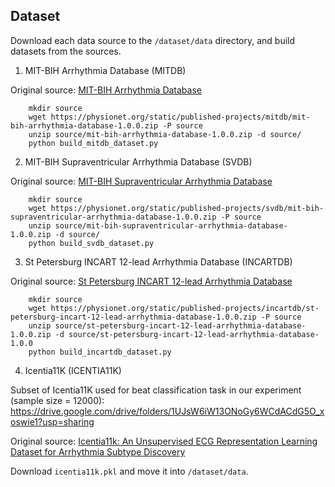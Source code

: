## Dataset
Download each data source to the `/dataset/data` directory, and build datasets from the sources.

1. MIT-BIH Arrhythmia Database (MITDB)

Original source: [MIT-BIH Arrhythmia Database](https://www.physionet.org/content/mitdb/1.0.0/)
```
    mkdir source
    wget https://physionet.org/static/published-projects/mitdb/mit-bih-arrhythmia-database-1.0.0.zip -P source
    unzip source/mit-bih-arrhythmia-database-1.0.0.zip -d source/
    python build_mitdb_dataset.py
```

2. MIT-BIH Supraventricular Arrhythmia Database (SVDB)

Original source: [MIT-BIH Supraventricular Arrhythmia Database](https://physionet.org/content/svdb/1.0.0/)
```
    mkdir source
    wget https://physionet.org/static/published-projects/svdb/mit-bih-supraventricular-arrhythmia-database-1.0.0.zip -P source
    unzip source/mit-bih-supraventricular-arrhythmia-database-1.0.0.zip -d source/
    python build_svdb_dataset.py
```

3. St Petersburg INCART 12-lead Arrhythmia Database (INCARTDB)

Original source: [St Petersburg INCART 12-lead Arrhythmia Database](https://physionet.org/content/incartdb/1.0.0/)
```
    mkdir source
    wget https://physionet.org/static/published-projects/incartdb/st-petersburg-incart-12-lead-arrhythmia-database-1.0.0.zip -P source
    unzip source/st-petersburg-incart-12-lead-arrhythmia-database-1.0.0.zip -d source/st-petersburg-incart-12-lead-arrhythmia-database-1.0.0
    python build_incartdb_dataset.py
```


4. Icentia11K (ICENTIA11K)

Subset of Icentia11K used for beat classification task in our experiment (sample size = 12000): https://drive.google.com/drive/folders/1UJsW6iW13ONoGy6WCdACdG5O_xoswie1?usp=sharing

Original source: [Icentia11k: An Unsupervised ECG Representation Learning Dataset for Arrhythmia Subtype Discovery](https://academictorrents.com/details/af04abfe9a3c96b30e5dd029eb185e19a7055272)

Download `icentia11k.pkl` and move it into `/dataset/data`.
